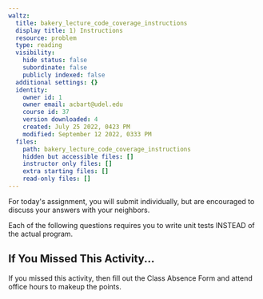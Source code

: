 ```yaml
---
waltz:
  title: bakery_lecture_code_coverage_instructions
  display title: 1) Instructions
  resource: problem
  type: reading
  visibility:
    hide status: false
    subordinate: false
    publicly indexed: false
  additional settings: {}
  identity:
    owner id: 1
    owner email: acbart@udel.edu
    course id: 37
    version downloaded: 4
    created: July 25 2022, 0423 PM
    modified: September 12 2022, 0333 PM
  files:
    path: bakery_lecture_code_coverage_instructions
    hidden but accessible files: []
    instructor only files: []
    extra starting files: []
    read-only files: []
---
```

For today's assignment, you will submit individually, but are encouraged to discuss your answers with your neighbors.

Each of the following questions requires you to write unit tests INSTEAD of the actual program.

## If You Missed This Activity...

If you missed this activity, then fill out the Class Absence Form and attend office hours to makeup the points.
